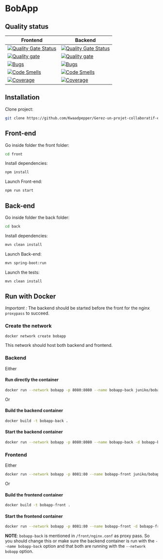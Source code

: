 # BobApp

## Quality status

| Frontend                                                                                                                                                                                                                                                                                                              | Backend                                                                                                                                                                                                                                                                                                             |
| --------------------------------------------------------------------------------------------------------------------------------------------------------------------------------------------------------------------------------------------------------------------------------------------------------------------- | ------------------------------------------------------------------------------------------------------------------------------------------------------------------------------------------------------------------------------------------------------------------------------------------------------------------- |
| [![Quality Gate Status](https://sonarcloud.io/api/project_badges/measure?project=kwaadpepper_Gerez-un-projet-collaboratif-en-int-grant-une-demarche-CI-CD-Frontend&metric=alert_status)](https://sonarcloud.io/summary/new_code?id=kwaadpepper_Gerez-un-projet-collaboratif-en-int-grant-une-demarche-CI-CD-Frontend) | [![Quality Gate Status](https://sonarcloud.io/api/project_badges/measure?project=kwaadpepper_Gerez-un-projet-collaboratif-en-int-grant-une-demarche-CI-CD-Backend&metric=alert_status)](https://sonarcloud.io/summary/new_code?id=kwaadpepper_Gerez-un-projet-collaboratif-en-int-grant-une-demarche-CI-CD-Backend) |
| [![Quality gate](https://sonarcloud.io/api/project_badges/quality_gate?project=kwaadpepper_Gerez-un-projet-collaboratif-en-int-grant-une-demarche-CI-CD-Frontend)](https://sonarcloud.io/summary/new_code?id=kwaadpepper_Gerez-un-projet-collaboratif-en-int-grant-une-demarche-CI-CD-Frontend)                       | [![Quality gate](https://sonarcloud.io/api/project_badges/quality_gate?project=kwaadpepper_Gerez-un-projet-collaboratif-en-int-grant-une-demarche-CI-CD-Backend)](https://sonarcloud.io/summary/new_code?id=kwaadpepper_Gerez-un-projet-collaboratif-en-int-grant-une-demarche-CI-CD-Backend)                       |
| [![Bugs](https://sonarcloud.io/api/project_badges/measure?project=kwaadpepper_Gerez-un-projet-collaboratif-en-int-grant-une-demarche-CI-CD-Backend&metric=bugs)](https://sonarcloud.io/summary/new_code?id=kwaadpepper_Gerez-un-projet-collaboratif-en-int-grant-une-demarche-CI-CD-Backend)                          | [![Bugs](https://sonarcloud.io/api/project_badges/measure?project=kwaadpepper_Gerez-un-projet-collaboratif-en-int-grant-une-demarche-CI-CD-Frontend&metric=bugs)](https://sonarcloud.io/summary/new_code?id=kwaadpepper_Gerez-un-projet-collaboratif-en-int-grant-une-demarche-CI-CD-Frontend)                      |
| [![Code Smells](https://sonarcloud.io/api/project_badges/measure?project=kwaadpepper_Gerez-un-projet-collaboratif-en-int-grant-une-demarche-CI-CD-Backend&metric=code_smells)](https://sonarcloud.io/summary/new_code?id=kwaadpepper_Gerez-un-projet-collaboratif-en-int-grant-une-demarche-CI-CD-Backend)            | [![Code Smells](https://sonarcloud.io/api/project_badges/measure?project=kwaadpepper_Gerez-un-projet-collaboratif-en-int-grant-une-demarche-CI-CD-Frontend&metric=code_smells)](https://sonarcloud.io/summary/new_code?id=kwaadpepper_Gerez-un-projet-collaboratif-en-int-grant-une-demarche-CI-CD-Frontend)        |
| [![Coverage](https://sonarcloud.io/api/project_badges/measure?project=kwaadpepper_Gerez-un-projet-collaboratif-en-int-grant-une-demarche-CI-CD-Backend&metric=coverage)](https://sonarcloud.io/summary/new_code?id=kwaadpepper_Gerez-un-projet-collaboratif-en-int-grant-une-demarche-CI-CD-Backend)                  | [![Coverage](https://sonarcloud.io/api/project_badges/measure?project=kwaadpepper_Gerez-un-projet-collaboratif-en-int-grant-une-demarche-CI-CD-Frontend&metric=coverage)](https://sonarcloud.io/summary/new_code?id=kwaadpepper_Gerez-un-projet-collaboratif-en-int-grant-une-demarche-CI-CD-Frontend)              |

## Installation

Clone project:

```sh
git clone https://github.com/Kwaadpepper/Gerez-un-projet-collaboratif-en-int-grant-une-demarche-CI-CD.git
```

## Front-end

Go inside folder the front folder:

```sh
cd front
```

Install dependencies:

```sh
npm install
```

Launch Front-end:

```sh
npm run start
```

## Back-end

Go inside folder the back folder:

```sh
cd back
```

Install dependencies:

```sh
mvn clean install
```

Launch Back-end:

```sh
mvn spring-boot:run
```

Launch the tests:

```sh
mvn clean install
```

## Run with Docker

*Important :* The backend should be started before the front for the nginx `proxypass` to succeed.

### Create the network

```sh
docker network create bobapp
```

This network should host both backend and frontend.

### Backend

Either

#### Run directly the container

```sh
docker run --network bobapp -p 8080:8080 --name bobapp-back juniko/bobapp-back:latest
```

Or

#### Build the backend container

```sh
docker build -t bobapp-back .
```

#### Start the backend container

```sh
docker run --network bobapp -p 8080:8080 --name bobapp-back -d bobapp-back
```

### Frontend

Either

```sh
docker run --network bobapp -p 8081:80 --name bobapp-front juniko/bobapp-front:latest
```

Or

#### Build the frontend container

```sh
docker build -t bobapp-front .
```

#### Start the frontend container

```sh
docker run --network bobapp -p 8081:80 --name bobapp-front -d bobapp-front
```

**NOTE**: `bobapp-back` is mentioned in `/front/nginx.conf` as proxy pass. So you should change this or make sure the backend container is run with the `--name bobapp-back` option and that both are running with the `--network bobapp` option.
